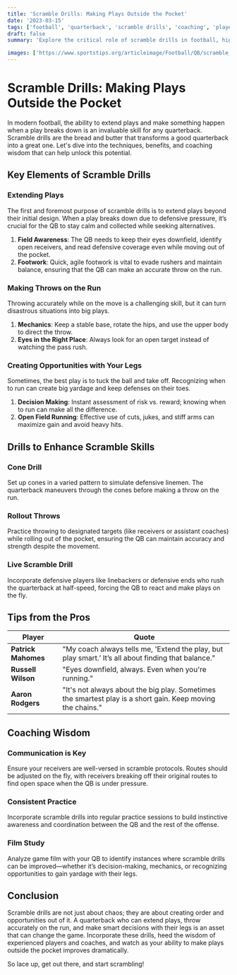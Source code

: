 ```yaml
---
title: 'Scramble Drills: Making Plays Outside the Pocket'
date: '2023-03-15'
tags: ['football', 'quarterback', 'scramble drills', 'coaching', 'player development']
draft: false
summary: 'Explore the critical role of scramble drills in football, highlighting methods for extending plays, making throws on the run, and leveraging athleticism to create game-changing opportunities.'

images: ['https://www.sportstips.org/articleimage/Football/QB/scramble_drills_making_plays_outside_the_pocket.webp']
---
```


# Scramble Drills: Making Plays Outside the Pocket

In modern football, the ability to extend plays and make something happen when a play breaks down is an invaluable skill for any quarterback. Scramble drills are the bread and butter that transforms a good quarterback into a great one. Let's dive into the techniques, benefits, and coaching wisdom that can help unlock this potential.

## Key Elements of Scramble Drills

### Extending Plays
The first and foremost purpose of scramble drills is to extend plays beyond their initial design. When a play breaks down due to defensive pressure, it’s crucial for the QB to stay calm and collected while seeking alternatives.

1. **Field Awareness**: The QB needs to keep their eyes downfield, identify open receivers, and read defensive coverage even while moving out of the pocket.
2. **Footwork**: Quick, agile footwork is vital to evade rushers and maintain balance, ensuring that the QB can make an accurate throw on the run.

### Making Throws on the Run
Throwing accurately while on the move is a challenging skill, but it can turn disastrous situations into big plays.

1. **Mechanics**: Keep a stable base, rotate the hips, and use the upper body to direct the throw.
2. **Eyes in the Right Place**: Always look for an open target instead of watching the pass rush.

### Creating Opportunities with Your Legs
Sometimes, the best play is to tuck the ball and take off. Recognizing when to run can create big yardage and keep defenses on their toes.

1. **Decision Making**: Instant assessment of risk vs. reward; knowing when to run can make all the difference.
2. **Open Field Running**: Effective use of cuts, jukes, and stiff arms can maximize gain and avoid heavy hits.

## Drills to Enhance Scramble Skills

### Cone Drill
Set up cones in a varied pattern to simulate defensive linemen. The quarterback maneuvers through the cones before making a throw on the run.

### Rollout Throws
Practice throwing to designated targets (like receivers or assistant coaches) while rolling out of the pocket, ensuring the QB can maintain accuracy and strength despite the movement.

### Live Scramble Drill
Incorporate defensive players like linebackers or defensive ends who rush the quarterback at half-speed, forcing the QB to react and make plays on the fly.

## Tips from the Pros

| Player | Quote |
|--------|-------|
| **Patrick Mahomes** | "My coach always tells me, 'Extend the play, but play smart.’ It’s all about finding that balance." |
| **Russell Wilson** | "Eyes downfield, always. Even when you're running." |
| **Aaron Rodgers** | "It's not always about the big play. Sometimes the smartest play is a short gain. Keep moving the chains." |

## Coaching Wisdom

### Communication is Key
Ensure your receivers are well-versed in scramble protocols. Routes should be adjusted on the fly, with receivers breaking off their original routes to find open space when the QB is under pressure.

### Consistent Practice
Incorporate scramble drills into regular practice sessions to build instinctive awareness and coordination between the QB and the rest of the offense.

### Film Study
Analyze game film with your QB to identify instances where scramble drills can be improved—whether it’s decision-making, mechanics, or recognizing opportunities to gain yardage with their legs.

## Conclusion

Scramble drills are not just about chaos; they are about creating order and opportunities out of it. A quarterback who can extend plays, throw accurately on the run, and make smart decisions with their legs is an asset that can change the game. Incorporate these drills, heed the wisdom of experienced players and coaches, and watch as your ability to make plays outside the pocket improves dramatically.

So lace up, get out there, and start scrambling!

```
